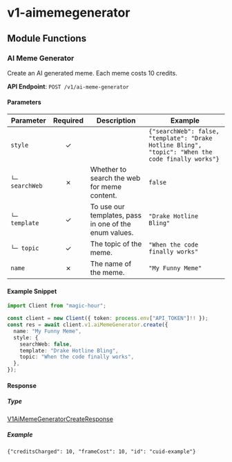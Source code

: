 # v1-aimemegenerator

## Module Functions
### AI Meme Generator <a name="create"></a>

Create an AI generated meme. Each meme costs 10 credits.

**API Endpoint**: `POST /v1/ai-meme-generator`

#### Parameters

| Parameter | Required | Description | Example |
|-----------|:--------:|-------------|--------|
| `style` | ✓ |  | `{"searchWeb": false, "template": "Drake Hotline Bling", "topic": "When the code finally works"}` |
| `└─ searchWeb` | ✗ | Whether to search the web for meme content. | `false` |
| `└─ template` | ✓ | To use our templates, pass in one of the enum values. | `"Drake Hotline Bling"` |
| `└─ topic` | ✓ | The topic of the meme. | `"When the code finally works"` |
| `name` | ✗ | The name of the meme. | `"My Funny Meme"` |

#### Example Snippet

```typescript
import Client from "magic-hour";

const client = new Client({ token: process.env["API_TOKEN"]!! });
const res = await client.v1.aiMemeGenerator.create({
  name: "My Funny Meme",
  style: {
    searchWeb: false,
    template: "Drake Hotline Bling",
    topic: "When the code finally works",
  },
});

```

#### Response

##### Type
[V1AiMemeGeneratorCreateResponse](/src/types/v1-ai-meme-generator-create-response.ts)

##### Example
`{"creditsCharged": 10, "frameCost": 10, "id": "cuid-example"}`
<!-- CUSTOM DOCS START -->

<!-- CUSTOM DOCS END -->

